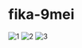 # fika-9mei
![1](https://user-images.githubusercontent.com/83910701/117575570-a0c63400-b10c-11eb-8960-def2b63427e3.png)
![2](https://user-images.githubusercontent.com/83910701/117575572-a28ff780-b10c-11eb-946f-6a87889abfe0.png)
![3](https://user-images.githubusercontent.com/83910701/117575574-a3c12480-b10c-11eb-82bf-9f006d3a7348.png)
